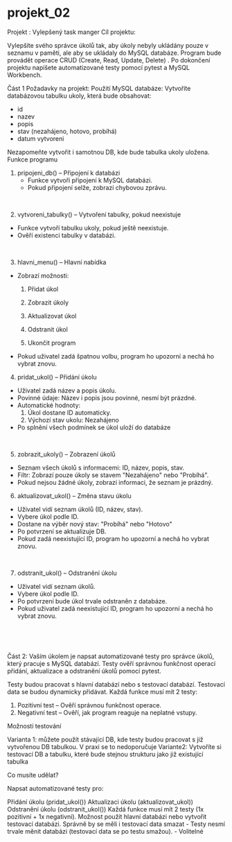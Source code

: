 # projekt_02

Projekt : Vylepšený task manger
Cíl projektu:

Vylepšíte svého správce úkolů tak, aby úkoly nebyly ukládány pouze v seznamu v paměti, ale aby se ukládaly do MySQL databáze. Program bude provádět operace CRUD (Create, Read, Update, Delete) . Po dokončení projektu napíšete automatizované testy pomocí pytest a MySQL Workbench.


Část 1
Požadavky na projekt:
Použití MySQL databáze: Vytvoříte databázovou tabulku ukoly, která bude obsahovat: 
- id 
- nazev
- popis
- stav (nezahájeno, hotovo, probíhá)
- datum vytvoreni

Nezapomeňte vytvořit i samotnou DB, kde bude tabulka ukoly uložena.
Funkce programu
1. pripojeni_db() – Připojení k databázi
   - Funkce vytvoří připojení k MySQL databázi.
   - Pokud připojení selže, zobrazí chybovou zprávu.

﻿

2. vytvoreni_tabulky() – Vytvoření tabulky, pokud neexistuje
  - Funkce vytvoří tabulku ukoly, pokud ještě neexistuje.
 -  Ověří existenci tabulky v databázi.

﻿

3. hlavni_menu() – Hlavní nabídka
 - Zobrazí možnosti:
    1. Přidat úkol

    2. Zobrazit úkoly

    3. Aktualizovat úkol

    4. Odstranit úkol

    5. Ukončit program
- Pokud uživatel zadá špatnou volbu, program ho upozorní a nechá ho vybrat znovu.


4. pridat_ukol() – Přidání úkolu
  - Uživatel zadá název a popis úkolu.
 - Povinné údaje: Název i popis jsou povinné, nesmí být prázdné.
- Automatické hodnoty:
    1. Úkol dostane ID automaticky.
    2. Výchozí stav ukolu: Nezahájeno
- Po splnění všech podmínek se úkol uloží do databáze

﻿

5. zobrazit_ukoly() – Zobrazení úkolů
  - Seznam všech úkolů s informacemi: ID, název, popis, stav.
 - Filtr: Zobrazí pouze úkoly se stavem "Nezahájeno" nebo "Probíhá".
- Pokud nejsou žádné úkoly, zobrazí informaci, že seznam je prázdný.

6. aktualizovat_ukol() – Změna stavu úkolu
- Uživatel vidí seznam úkolů (ID, název, stav).
- Vybere úkol podle ID.
- Dostane na výběr nový stav: "Probíhá" nebo "Hotovo"
- Po potvrzení se aktualizuje DB.
-  Pokud zadá neexistující ID, program ho upozorní a nechá ho vybrat znovu.

﻿

7. odstranit_ukol() – Odstranění úkolu
- Uživatel vidí seznam úkolů.
-  Vybere úkol podle ID.
- Po potvrzení bude úkol trvale odstraněn z databáze.
- Pokud uživatel zadá neexistující ID, program ho upozorní a nechá ho vybrat znovu.

﻿

﻿

Část 2:
Vaším úkolem je napsat automatizované testy pro správce úkolů, který pracuje s MySQL databází. Testy ověří správnou funkčnost operací přidání, aktualizace a odstranění úkolů pomocí pytest.

Testy budou pracovat s hlavní databází nebo s testovací databází. 
Testovací data se budou dynamicky přidávat.
Každá funkce musí mít 2 testy: 
1. Pozitivní test – Ověří správnou funkčnost operace.
2. Negativní test – Ověří, jak program reaguje na neplatné vstupy.
﻿

Možnosti testování

Varianta 1: můžete použít stávající DB, kde testy budou pracovat s již vytvořenou DB  tabulkou. V praxi se to nedoporučuje
Variante2: Vytvoříte si testovací DB a tabulku, které bude stejnou strukturu jako již existující tabulka

Co musíte udělat?

Napsat automatizované testy pro:

Přidání úkolu (pridat_ukol())
Aktualizaci úkolu (aktualizovat_ukol))
Odstranění úkolu (odstranit_ukol())
Každá funkce musí mít 2 testy (1x pozitivní + 1x negativní).
Možnost použít hlavní databázi nebo vytvořit testovací databázi.
Správně by se měli i testovací data smazat - Testy nesmí trvale měnit databázi (testovací data se po testu smažou). - Volitelné

